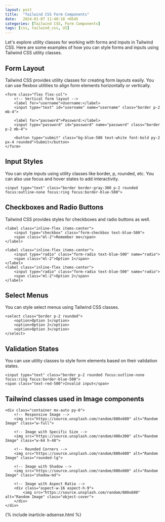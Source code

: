 ```yaml
---
layout: post
title:  "Tailwind CSS Form Components"
date:   2024-01-07 11:40:18 +0545
categories: [Tailwind CSS, Form Components]
tags: [css, tailwind_css, UI]
---
```


Let's explore utility classes for working with forms and inputs in Tailwind CSS.
Here are some examples of how you can style forms and inputs using Tailwind CSS utility classes.

## Form Layout

Tailwind CSS provides utility classes for creating form layouts easily. You can use flexbox utilities to align form elements horizontally or vertically.

```
<form class="flex flex-col">
    <!-- Vertical form layout -->
    <label for="username">Username:</label>
    <input type="text" id="username" name="username" class="border p-2 mb-4">

    <label for="password">Password:</label>
    <input type="password" id="password" name="password" class="border p-2 mb-4">

    <button type="submit" class="bg-blue-500 text-white font-bold py-2 px-4 rounded">Submit</button>
</form>
```

## Input Styles

You can style inputs using utility classes like border, p, rounded, etc. You can also use focus and hover states to add interactivity.

```
<input type="text" class="border border-gray-300 p-2 rounded focus:outline-none focus:ring focus:border-blue-500">
```

## Checkboxes and Radio Buttons

Tailwind CSS provides styles for checkboxes and radio buttons as well.

```
<label class="inline-flex items-center">
    <input type="checkbox" class="form-checkbox text-blue-500">
    <span class="ml-2">Remember me</span>
</label>

<label class="inline-flex items-center">
    <input type="radio" class="form-radio text-blue-500" name="radio">
    <span class="ml-2">Option 1</span>
</label>
<label class="inline-flex items-center">
    <input type="radio" class="form-radio text-blue-500" name="radio">
    <span class="ml-2">Option 2</span>
</label>

```

## Select Menus

You can style select menus using Tailwind CSS classes.

```
<select class="border p-2 rounded">
    <option>Option 1</option>
    <option>Option 2</option>
    <option>Option 3</option>
</select>
```

## Validation States

You can use utility classes to style form elements based on their validation states.

```
<input type="text" class="border p-2 rounded focus:outline-none focus:ring focus:border-blue-500">
<span class="text-red-500">Invalid input</span>
```

## Tailwind classes used in Image components

```
<div class="container mx-auto py-6">
    <!-- Responsive Image -->
    <img src="https://source.unsplash.com/random/800x600" alt="Random Image" class="w-full">

    <!-- Image with Specific Size -->
    <img src="https://source.unsplash.com/random/400x300" alt="Random Image" class="w-64 h-48">

    <!-- Rounded Corners -->
    <img src="https://source.unsplash.com/random/800x600" alt="Random Image" class="rounded-lg">

    <!-- Image with Shadow -->
    <img src="https://source.unsplash.com/random/800x600" alt="Random Image" class="shadow-md">

    <!-- Image with Aspect Ratio -->
    <div class="aspect-w-16 aspect-h-9">
        <img src="https://source.unsplash.com/random/800x600" alt="Random Image" class="object-cover">
    </div>
</div>
```

{% include inarticle-adsense.html %}